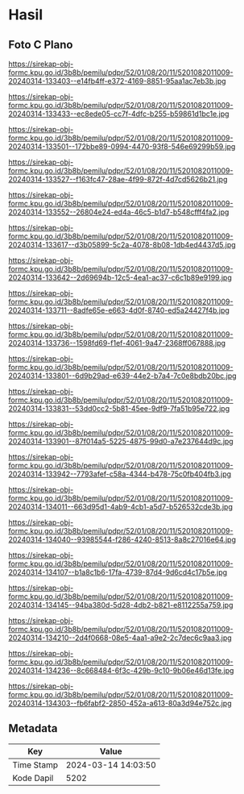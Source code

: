 # Hasil

## Foto C Plano

https://sirekap-obj-formc.kpu.go.id/3b8b/pemilu/pdpr/52/01/08/20/11/5201082011009-20240314-133403--e14fb4ff-e372-4169-8851-95aa1ac7eb3b.jpg

https://sirekap-obj-formc.kpu.go.id/3b8b/pemilu/pdpr/52/01/08/20/11/5201082011009-20240314-133433--ec8ede05-cc7f-4dfc-b255-b59861d1bc1e.jpg

https://sirekap-obj-formc.kpu.go.id/3b8b/pemilu/pdpr/52/01/08/20/11/5201082011009-20240314-133501--172bbe89-0994-4470-93f8-546e69299b59.jpg

https://sirekap-obj-formc.kpu.go.id/3b8b/pemilu/pdpr/52/01/08/20/11/5201082011009-20240314-133527--f163fc47-28ae-4f99-872f-4d7cd5626b21.jpg

https://sirekap-obj-formc.kpu.go.id/3b8b/pemilu/pdpr/52/01/08/20/11/5201082011009-20240314-133552--26804e24-ed4a-46c5-b1d7-b548cfff4fa2.jpg

https://sirekap-obj-formc.kpu.go.id/3b8b/pemilu/pdpr/52/01/08/20/11/5201082011009-20240314-133617--d3b05899-5c2a-4078-8b08-1db4ed4437d5.jpg

https://sirekap-obj-formc.kpu.go.id/3b8b/pemilu/pdpr/52/01/08/20/11/5201082011009-20240314-133642--2d69694b-12c5-4ea1-ac37-c6c1b89e9199.jpg

https://sirekap-obj-formc.kpu.go.id/3b8b/pemilu/pdpr/52/01/08/20/11/5201082011009-20240314-133711--8adfe65e-e663-4d0f-8740-ed5a24427f4b.jpg

https://sirekap-obj-formc.kpu.go.id/3b8b/pemilu/pdpr/52/01/08/20/11/5201082011009-20240314-133736--1598fd69-f1ef-4061-9a47-2368ff067888.jpg

https://sirekap-obj-formc.kpu.go.id/3b8b/pemilu/pdpr/52/01/08/20/11/5201082011009-20240314-133801--6d9b29ad-e639-44e2-b7a4-7c0e8bdb20bc.jpg

https://sirekap-obj-formc.kpu.go.id/3b8b/pemilu/pdpr/52/01/08/20/11/5201082011009-20240314-133831--53dd0cc2-5b81-45ee-9df9-7fa51b95e722.jpg

https://sirekap-obj-formc.kpu.go.id/3b8b/pemilu/pdpr/52/01/08/20/11/5201082011009-20240314-133901--87f014a5-5225-4875-99d0-a7e237644d9c.jpg

https://sirekap-obj-formc.kpu.go.id/3b8b/pemilu/pdpr/52/01/08/20/11/5201082011009-20240314-133942--7793afef-c58a-4344-b478-75c0fb404fb3.jpg

https://sirekap-obj-formc.kpu.go.id/3b8b/pemilu/pdpr/52/01/08/20/11/5201082011009-20240314-134011--663d95d1-4ab9-4cb1-a5d7-b526532cde3b.jpg

https://sirekap-obj-formc.kpu.go.id/3b8b/pemilu/pdpr/52/01/08/20/11/5201082011009-20240314-134040--93985544-f286-4240-8513-8a8c27016e64.jpg

https://sirekap-obj-formc.kpu.go.id/3b8b/pemilu/pdpr/52/01/08/20/11/5201082011009-20240314-134107--b1a8c1b6-17fa-4739-87d4-9d6cd4c17b5e.jpg

https://sirekap-obj-formc.kpu.go.id/3b8b/pemilu/pdpr/52/01/08/20/11/5201082011009-20240314-134145--94ba380d-5d28-4db2-b821-e8112255a759.jpg

https://sirekap-obj-formc.kpu.go.id/3b8b/pemilu/pdpr/52/01/08/20/11/5201082011009-20240314-134210--2d4f0668-08e5-4aa1-a9e2-2c7dec6c9aa3.jpg

https://sirekap-obj-formc.kpu.go.id/3b8b/pemilu/pdpr/52/01/08/20/11/5201082011009-20240314-134236--8c668484-6f3c-429b-9c10-9b06e46d13fe.jpg

https://sirekap-obj-formc.kpu.go.id/3b8b/pemilu/pdpr/52/01/08/20/11/5201082011009-20240314-134303--fb6fabf2-2850-452a-a613-80a3d94e752c.jpg


## Metadata

| Key        | Value               |
| ---------- | ------------------- |
| Time Stamp | 2024-03-14 14:03:50 |
| Kode Dapil | 5202                |




